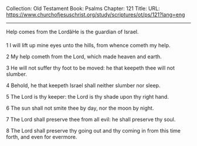 Collection: Old Testament
Book: Psalms
Chapter: 121
Title: 
URL: https://www.churchofjesuschrist.org/study/scriptures/ot/ps/121?lang=eng

---

Help comes from the LordâHe is the guardian of Israel.

1 I will lift up mine eyes unto the hills, from whence cometh my help.

2 My help cometh from the Lord, which made heaven and earth.

3 He will not suffer thy foot to be moved: he that keepeth thee will not slumber.

4 Behold, he that keepeth Israel shall neither slumber nor sleep.

5 The Lord is thy keeper: the Lord is thy shade upon thy right hand.

6 The sun shall not smite thee by day, nor the moon by night.

7 The Lord shall preserve thee from all evil: he shall preserve thy soul.

8 The Lord shall preserve thy going out and thy coming in from this time forth, and even for evermore.
